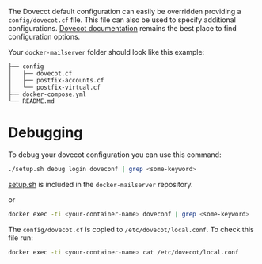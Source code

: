 The Dovecot default configuration can easily be overridden providing a `config/dovecot.cf` file.
This file can also be used to specify additional configurations.
[Dovecot documentation](http://wiki.dovecot.org/FrontPage) remains the best place to find configuration options.

Your `docker-mailserver` folder should look like this example:

```
├── config
│   ├── dovecot.cf
│   ├── postfix-accounts.cf
│   └── postfix-virtual.cf
├── docker-compose.yml
└── README.md
```

# Debugging

To debug your dovecot configuration you can use this command:

```sh
./setup.sh debug login doveconf | grep <some-keyword>
```

[setup.sh](https://github.com/tomav/docker-mailserver/blob/master/setup.sh) is included in the `docker-mailserver` repository.

or

```sh
docker exec -ti <your-container-name> doveconf | grep <some-keyword>
```

The  `config/dovecot.cf` is copied to `/etc/dovecot/local.conf`. To check this file run:

```sh
docker exec -ti <your-container-name> cat /etc/dovecot/local.conf
```
